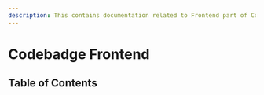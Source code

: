 ```yaml
---
description: This contains documentation related to Frontend part of Codebadge.
---
```


# Codebadge Frontend

## Table of Contents

